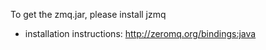 To get the zmq.jar, please install jzmq
  - installation instructions: <http://zeromq.org/bindings:java>